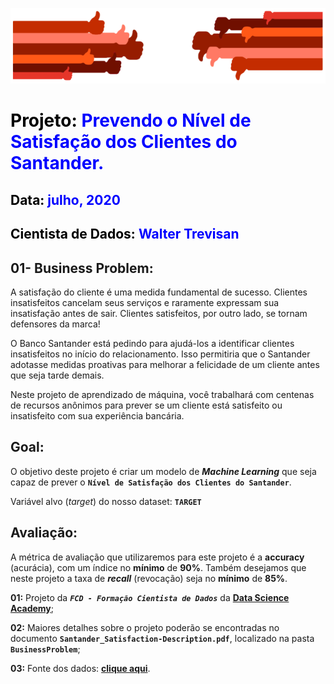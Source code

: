 ![satisfaction.png](Images\satisfaction.png)

# <font color='black'>Projeto:</font> <font color='blue'>Prevendo o Nível de Satisfação dos Clientes do Santander.</font>

## <font color='black'>Data:</font> <font color='blue'>julho, 2020</font>

## <font color='black'>Cientista de Dados:</font> <font color='blue'>Walter Trevisan</font>

## 01- Business Problem:

A satisfação do cliente é uma medida fundamental de sucesso. Clientes insatisfeitos cancelam seus serviços e raramente expressam sua insatisfação antes de sair. Clientes satisfeitos, por outro lado, se tornam defensores da marca!

O Banco Santander está pedindo para ajudá-los a identificar clientes insatisfeitos no início do relacionamento. Isso permitiria que o Santander adotasse medidas proativas para melhorar a felicidade de um cliente antes que seja tarde demais.

Neste projeto de aprendizado de máquina, você trabalhará com centenas de recursos anônimos para prever se um cliente está satisfeito ou insatisfeito com sua experiência bancária.

## Goal:
O objetivo deste projeto é criar um modelo de ***Machine Learning*** que seja capaz de prever o **`Nível de Satisfação dos Clientes do Santander`**.

Variável alvo (*target*) do nosso dataset: **`TARGET`**

## Avaliação:
A métrica de avaliação que utilizaremos para este projeto é a **accuracy** (acurácia), com um índice no **mínimo** de **90%**. Também desejamos que neste projeto a taxa de ***recall*** (revocação) seja no **mínimo** de **85%**.

**01:** Projeto da ***`FCD - Formação Cientista de Dados`*** da **[Data Science Academy](https://www.datascienceacademy.com.br/)**;

**02:** Maiores detalhes sobre o projeto poderão se encontradas no documento **`Santander_Satisfaction-Description.pdf`**, localizado na pasta **`BusinessProblem`**;

**03:** Fonte dos dados: **[clique aqui](https://www.kaggle.com/c/santander-customer-satisfaction)**.
